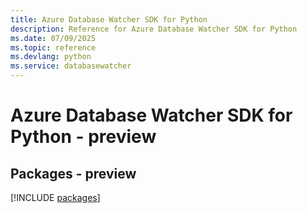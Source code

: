 ```yaml
---
title: Azure Database Watcher SDK for Python
description: Reference for Azure Database Watcher SDK for Python
ms.date: 07/09/2025
ms.topic: reference
ms.devlang: python
ms.service: databasewatcher
---
```

# Azure Database Watcher SDK for Python - preview
## Packages - preview
[!INCLUDE [packages](database-watcher-index.md)]
